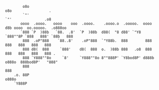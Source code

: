             o8o                                                              o8o                 .   
            `"'                                                              `"'               .o8   
           oooo  .oooo.   oooo    ooo  .oooo.    .oooo.o  .ooooo.  oooo d8b oooo  oo.ooooo.  .o888oo 
           `888 `P  )88b   `88.  .8'  `P  )88b  d88(  "8 d88' `"Y8 `888""8P `888   888' `88b   888   
            888  .oP"888    `88..8'    .oP"888  `"Y88b.  888        888      888   888   888   888   
            888 d8(  888     `888'    d8(  888  o.  )88b 888   .o8  888      888   888   888   888 . 
            888 `Y888""8o     `8'     `Y888""8o 8""888P' `Y8bod8P' d888b    o888o  888bod8P'   "888" 
            888                                                                    888               
        .o. 88P                                                                   o888o              
        `Y888P 
